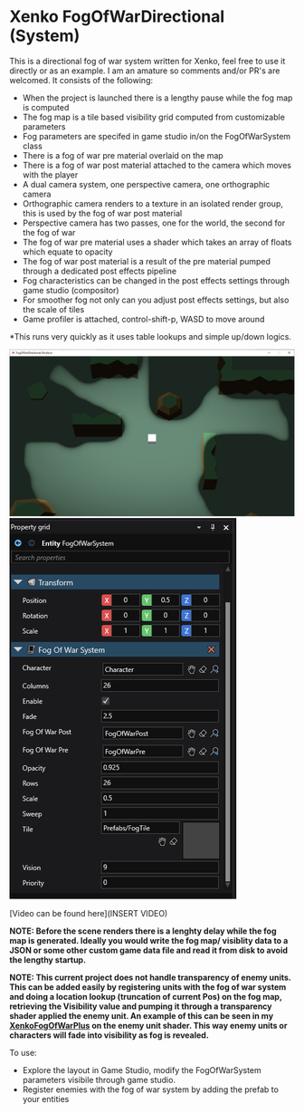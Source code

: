 # Xenko FogOfWarDirectional (System)

This is a directional fog of war system written for Xenko, feel free to use it directly or as an example. I am an amature so comments and/or PR's are welcomed. It consists of the following:
- When the project is launched there is a lengthy pause while the fog map is computed
- The fog map is a tile based visibility grid computed from customizable parameters
- Fog parameters are specifed in game studio in/on the FogOfWarSystem class
- There is a fog of war pre material overlaid on the map
- There is a fog of war post material attached to the camera which moves with the player
- A dual camera system, one perspective camera, one orthographic camera
- Orthographic camera renders to a texture in an isolated render group, this is used by the fog of war post material
- Perspective camera has two passes, one for the world, the second for the fog of war
- The fog of war pre material uses a shader which takes an array of floats which equate to opacity
- The fog of war post material is a result of the pre material pumped through a dedicated post effects pipeline
- Fog characteristics can be changed in the post effects settings through game studio (compositor)
- For smoother fog not only can you adjust post effects settings, but also the scale of tiles
- Game profiler is attached, control-shift-p, WASD to move around

*This runs very quickly as it uses table lookups and simple up/down logics.

 <img src="Screenshot.png">
 <img src="Settings.png">
 
 [Video can be found here](INSERT VIDEO)

**NOTE: Before the scene renders there is a lenghty delay while the fog map is generated. Ideally you would write the fog map/ visiblity data to a JSON or some other custom game data file and read it from disk to avoid the lengthy startup.**

**NOTE: This current project does not handle transparency of enemy units. This can be added easily by registering units with the fog of war system and doing a location lookup (truncation of current Pos) on the fog map, retrieving the Visibility value and pumping it through a transparency shader applied the enemy unit. An example of this can be seen in my [XenkoFogOfWarPlus](https://github.com/devjarmo/XenkoFogOfWarPlus) on the enemy unit shader. This way enemy units or characters will fade into visibility as fog is revealed.**


To use:
- Explore the layout in Game Studio, modify the FogOfWarSystem parameters visibile through game studio.
- Register enemies with the fog of war system by adding the prefab to your entities
